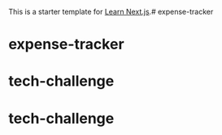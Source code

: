 This is a starter template for [Learn Next.js](https://nextjs.org/learn).# expense-tracker
# expense-tracker
# tech-challenge
# tech-challenge
